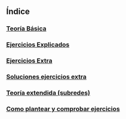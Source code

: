 ## Índice
### [Teoría Básica](./Teoría%20básica.md)
### [Ejercicios Explicados](./redes/Ejercicios%20explicados.md)
### [Ejercicios Extra](./Ejercicios%20extra.md)
### [Soluciones ejercicios extra](Soluciones%20ejercicios%20extra.md)
### [Teoría extendida (subredes)](./Teoría%20extendida.md)
### [Como plantear y comprobar ejercicios](./Como%20plantear%20%20comprobar%20ejercicios.md)
